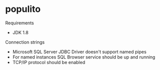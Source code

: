 # populito

Requirements

* JDK 1.8

Connection strings

* Microsoft SQL Server JDBC Driver doesn't support named pipes
* For named instances SQL Browser service should be up and running
* TCP/IP protocol should be enabled
